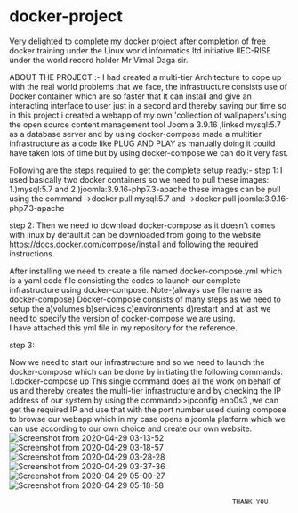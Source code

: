 # docker-project
Very delighted to complete my docker project after completion of free docker training under the Linux world informatics ltd initiative IIEC-RISE under the world record holder Mr Vimal Daga sir.

ABOUT THE PROJECT :-
I had created a multi-tier Architecture to cope up with the real world problems that we face,
the infrastructure consists use of Docker container which are so faster that it can install and give an interacting interface to user just in a second and thereby saving our time so in this project i created a webapp of my own 'collection of wallpapers'using the open source content management tool Joomla 3.9.16 ,linked mysql:5.7 as a database server and by using docker-compose made a multitier infrastructure 
as a code like PLUG AND PLAY as manually doing it couild have taken lots of time but by using docker-compose we can do it very fast.

Following are the steps required to get the complete setup ready:-
step 1:
I used basically two docker containers so we need to pull these images: 
1.)mysql:5.7 and 
2.)joomla:3.9.16-php7.3-apache 
these images can be pull using the command ->docker pull mysql:5.7
and ->docker pull joomla:3.9.16-php7.3-apache

step 2:
Then we need to download docker-compose as it doesn't comes with linux by default.it can be downloaded from going to the website
https://docs.docker.com/compose/install and following the required instructions.

After installing we need to create a file named docker-compose.yml which is a yaml code file consisting the codes to launch our complete infrastructure using docker-compose.
Note-(always use file name as docker-compose)
Docker-compose consists of many steps as we need to setup the a)volumes b)services c)environments d)restart and at last we need to specify the version of docker-compose we are using.  
I have attached this yml file in my repository for the reference.

step 3:

Now we need to start our infrastructure and so we need to launch the docker-compose which can be done by initiating the following commands:
1.docker-compose up
This single command does all the work on behalf of us and thereby creates the multi-tier infrastructure and by checking the IP address of our system by using the command>>ipconfig enp0s3 ,we can get the required IP and use that with the port number 
used during compose to browse our webapp which in my case opens a joomla platform which we can use according to our own choice and create our own website.
![Screenshot from 2020-04-29 03-13-52](https://user-images.githubusercontent.com/64477686/80862765-30810900-8c95-11ea-9ce9-d93ceeddad96.png)
![Screenshot from 2020-04-29 03-18-57](https://user-images.githubusercontent.com/64477686/80862769-35de5380-8c95-11ea-9f98-2b5ed2685fe0.png)
![Screenshot from 2020-04-29 03-28-28](https://user-images.githubusercontent.com/64477686/80862774-3971da80-8c95-11ea-960e-97c3a801f42d.png)
![Screenshot from 2020-04-29 03-37-36](https://user-images.githubusercontent.com/64477686/80862777-3c6ccb00-8c95-11ea-9d54-f2b429f24a38.png)
![Screenshot from 2020-04-29 05-00-27](https://user-images.githubusercontent.com/64477686/80862785-4d1d4100-8c95-11ea-96fc-3f471fa6a1f5.png)
![Screenshot from 2020-04-29 05-18-58](https://user-images.githubusercontent.com/64477686/80862787-51e1f500-8c95-11ea-9d75-d032c88c4fd4.png)


                                                            THANK YOU




